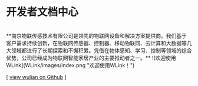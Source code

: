 # 开发者文档中心

<br>
**南京物联传感技术有限公司是领先的物联网设备和解决方案提供商。我们基于客户需求持续创新，在物联网传感器、控制器、移动物联网、云计算和大数据等几大领域都进行了长期探索和不懈积累。凭借在物体感知、学习、控制等领域的综合优势，公司已经成为物联网智能家居产业的主要推动者之一。**  
![欢迎使用WLink](WLink/images/index.png "欢迎使用WLink！")  



[ [view wulian on Github](https://github.com/Wulian-WLink/Developers-Center) ]
